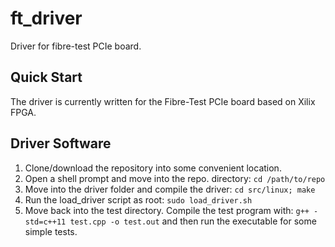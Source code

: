 ft_driver
=========

Driver for fibre-test PCIe board.  

## Quick Start

The driver is currently written for the Fibre-Test PCIe board based on Xilix FPGA. 


## Driver Software

1. Clone/download the repository into some convenient location.  
2. Open a shell prompt and move into the repo. directory: ```cd /path/to/repo```
3. Move into the driver folder and compile the driver: ```cd src/linux; make```
4. Run the load_driver script as root: ```sudo load_driver.sh```
5. Move back into the test directory.  Compile the test program with: ```g++ -std=c++11 test.cpp -o test.out``` and then run the executable for some simple tests.

